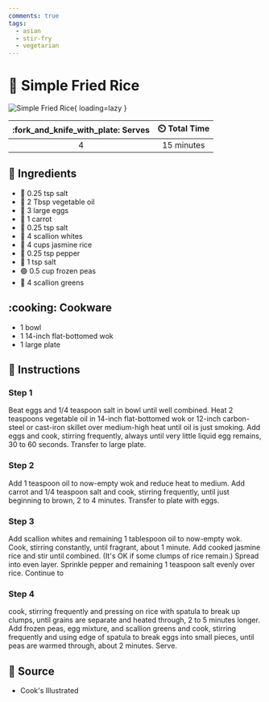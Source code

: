 ```yaml
---
comments: true
tags:
  - asian
  - stir-fry
  - vegetarian
---
```

# :rice: Simple Fried Rice

![Simple Fried Rice](../assets/images/simple-fried-rice.jpg){ loading=lazy }

| :fork_and_knife_with_plate: Serves | :timer_clock: Total Time |
|:----------------------------------:|:-----------------------: |
| 4 | 15 minutes |

## :salt: Ingredients

- :salt: 0.25 tsp salt
- :carrot: 2 Tbsp vegetable oil
- :egg: 3 large eggs
- :carrot: 1 carrot
- :salt: 0.25 tsp salt
- :herb: 4 scallion whites
- :rice: 4 cups jasmine rice
- :salt: 0.25 tsp pepper
- :salt: 1 tsp salt
- :green_circle: 0.5 cup frozen peas
- :herb: 4 scallion greens

## :cooking: Cookware

- 1 bowl
- 1 14-inch flat-bottomed wok
- 1 large plate

## :pencil: Instructions

### Step 1

Beat eggs and 1/4 teaspoon salt in bowl until well combined. Heat 2 teaspoons vegetable oil in 14-inch
flat-bottomed wok or 12-inch carbon-steel or cast-iron skillet over medium-high heat until oil is just smoking. Add eggs
and cook, stirring frequently, always until very little liquid egg remains, 30 to 60 seconds. Transfer to large plate.

### Step 2

Add 1 teaspoon oil to now-empty wok and reduce heat to medium. Add carrot and 1/4 teaspoon salt and cook, stirring
frequently, until just beginning to brown, 2 to 4 minutes. Transfer to plate with eggs.

### Step 3

Add scallion whites and remaining 1 tablespoon oil to now-empty wok. Cook, stirring constantly, until fragrant, about 1
minute. Add cooked jasmine rice and stir until combined. (It's OK if some clumps of rice remain.) Spread into even
layer. Sprinkle pepper and remaining 1 teaspoon salt evenly over rice. Continue to

### Step 4

cook, stirring frequently and pressing on rice with spatula to break up clumps, until grains are separate and heated
through, 2 to 5 minutes longer. Add frozen peas, egg mixture, and scallion greens and cook, stirring frequently and
using edge of spatula to break eggs into small pieces, until peas are warmed through, about 2 minutes. Serve.

## :link: Source

- Cook's Illustrated
